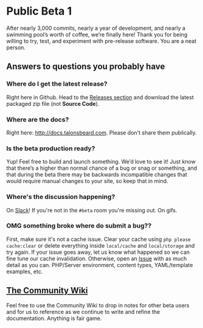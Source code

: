 # Public Beta 1

After nearly 3,000 commits, nearly a year of development, and nearly a swimming pool’s worth of coffee, we’re finally here! Thank you for being willing to try, test, and experiment with pre-release software. You are a neat person.


## Answers to questions you probably have

### Where do I get the latest release?
Right here in Github. Head to the [Releases section](https://github.com/statamic/v2-beta/releases) and download the latest packaged zip file (not **Source Code**).

### Where are the docs?

Right here: <http://docs.talonsbeard.com>. Please don't share them publically.

### Is the beta production ready?

Yup! Feel free to build and launch something. We’d love to see it! Just know that there’s a higher than normal chance of a bug or snag or something, and that during the beta there may be backwards incompatible changes that would require manual changes to your site, so keep that in mind.

### Where's the discussion happening?

On [Slack](http://slack.statamic.com)! If you're not in the `#beta` room you're missing out. On gifs.

### OMG something broke where do submit a bug??

First, make sure it's not a cache issue. Clear your cache using `php please cache:clear` or delete everything inside `local/cache` and `local/storage` and try again. If your issue goes away, let us know what happened so we can fine tune our cache invalidation. Otherwise, open an [Issue](https://github.com/statamic/v2-beta/issues/new) with as much detail as you can. PHP/Server environment, content types, YAML/template examples, etc.

## [The Community Wiki](https://github.com/statamic/v2-beta/wiki)

Feel free to use the Community Wiki to drop in notes for other beta users and for us to reference as we continue to write and refine the documentation. Anything is fair game.
